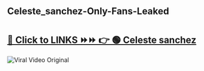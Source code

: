 
 ## Celeste_sanchez-Only-Fans-Leaked

# <h2><a href="https://clipsfans.com/Celeste_sanchez&ref=git">🔗 Click to LINKS ⏩⏩ 👉 🟢 Celeste sanchez </a></h2>

<a href="https://clipsfans.com/Celeste_sanchez&ref=git" rel="nofollow" data-target="animated-image.originalLink"><img src="https://i.ibb.co.com/xMMVF88/686577567.gif" alt="Viral Video Original" style="max-width: 100%; display: inline-block;" data-target="animated-image.originalImage"></a>

